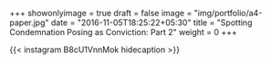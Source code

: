 +++
showonlyimage = true
draft = false
image = "img/portfolio/a4-paper.jpg"
date = "2016-11-05T18:25:22+05:30"
title = "Spotting Condemnation Posing as Conviction: Part 2"
weight = 0
+++


{{< instagram B8cU1VnnMok hidecaption >}}
